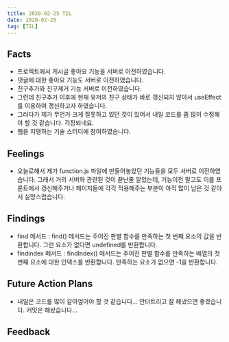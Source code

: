 ```yaml
---
title: 2020-02-25 TIL
date: 2020-02-25
tag: [TIL]
---
```


## Facts

- 프로젝트에서 게시글 좋아요 기능을 서버로 이전하였습니다.
- 댓글에 대한 좋아요 기능도 서버로 이전하였습니다.
- 친구추가와 친구제거 기능 서버로 이전하였습니다.
- 그런데 친구추가 이후에 현재 유저의 친구 상태가 바로 갱신되지 않아서 useEffect를 이용하여 갱신하고자 하였습니다.
- 그러다가 제가 무언가 크게 잘못하고 있던 것이 있어서 내일 코드를 좀 많이 수정해야 할 것 같습니다. 걱정되네요.
- 웹을 지탱하는 기술 스터디에 참여하였습니다.

## Feelings

- 오늘로해서 제가 function.js 파일에 만들어놓았던 기능들을 모두 서버로 이전하였습니다. 그래서 거의 서버와 관련된 것이 끝난줄 알았는데, 기능이전 말고도 이를 프론트에서 갱신해주거나 페이지들에 각각 적용해주는 부분이 아직 많이 남은 것 같아서 실망스럽습니다.

## Findings

- find 메서드 : find() 메서드는 주어진 판별 함수를 만족하는 첫 번째 요소의 값을 반환합니다. 그런 요소가 없다면 undefined를 반환합니다.
- findindex 메서드 : findIndex() 메서드는 주어진 판별 함수를 만족하는 배열의 첫 번째 요소에 대한 인덱스를 반환합니다. 만족하는 요소가 없으면 -1을 반환합니다.

## Future Action Plans

- 내일은 코드를 많이 갈아엎어야 할 것 같습니다... 안터트리고 잘 해냈으면 좋겠습니다. 커밋은 해놨습니다...

## Feedback
